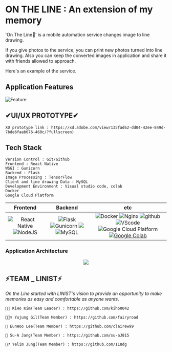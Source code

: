 # ON THE LINE : An extension of my memory

'On The Line📸' is a mobile automation service changes image to line drawing. 

If you give photos to the service, you can print new photos turned into line drawing. Also you can keep the converted images in application and share it with friends allowed to approach. 

Here's an example of the service.
 



## Application Features
![Feature](https://user-images.githubusercontent.com/85851785/126907094-b20045b9-760e-4906-add9-d01b4f0c2115.png)


## ✔UI/UX PROTOTYPE✔
    XD prototype link : https://xd.adobe.com/view/135fad62-dd04-42ee-849d-7bde6faab676-460c/?fullscreen)
    


## Tech Stack
    Version Control : Git/Github
    Frontend : React Native
    WSGI : Gunicorn
    Backend : Flask
    Image Processing : TensorFlow
    Client and line drawing Data : MySQL
    Development Environment : Visual studio code, colab
    Docker
    Google Cloud Platform
   
    
|         Frontend         |      Backend      |         etc          |
| :----------------------: | :---------------: | :------------------: |
| <img alt="React Native" src="https://img.shields.io/badge/react_native-%2320232a.svg?style=for-the-badge&logo=react&logoColor=%2361DAFB"/> <img alt="NodeJS" src="https://img.shields.io/badge/node.js-%2343853D.svg?style=for-the-badge&logo=node-dot-js&logoColor=white"/> | ![Flask](https://img.shields.io/badge/flask-v1.1.2-green?logo=flask) ![Gunicorn](https://img.shields.io/badge/gunicorn-v20.0.4-darkgreen?logo=gunicorn) <img src="https://img.shields.io/badge/MongoDB-47A248?style=flat-square&logo=MongoDB&logoColor=white"/> ![MySQL](https://img.shields.io/badge/mysql-v4.2.11-blue?logo=mysql) | ![Docker](https://img.shields.io/badge/docker-v20.10.2-blue?logo=docker) ![Nginx](https://img.shields.io/badge/Nginx-v1.14.0-brightgreen?logo=nginx) ![github](https://img.shields.io/badge/github-gray?logo=github) ![VScode](https://img.shields.io/badge/VScode-v1.52.1-blue?logo=visual-studio-code) ![Google Cloud Platform](https://img.shields.io/badge/Google_Cloud_Platform-VM_instance-red?logo=gcp) [![Google Colab](https://colab.research.google.com/assets/colab-badge.svg)](https://colab.research.google.com/github/Naereen/badges)|



### Application Architecture
<p align="center"><img src="https://user-images.githubusercontent.com/74306759/126728093-b7f1dbb1-3a29-487f-827a-e3d51126150d.png"></p>


 ## ⚡TEAM _ LINIST⚡
  
  *On the Line started with LINIST's vision to provide an opportunity to make memories as easy and comfortable as anyone wants.*
  
 
    👩‍💻 KiHo Kim(Team Leader) : https://github.com/kiho0042
    
    🕵🏼‍♀️ Yujung Gil(Team Member) : https://github.com/fairyroad
    
    🙋 EunWoo Lee(Team Member) : https://github.com/clairew99
    
    👩 Su-A Jang(Team Member) : https://github.com/su-aJ815
    
    🧙‍♂️ Yelim Jung(Team Member) : https://github.com/118dg




